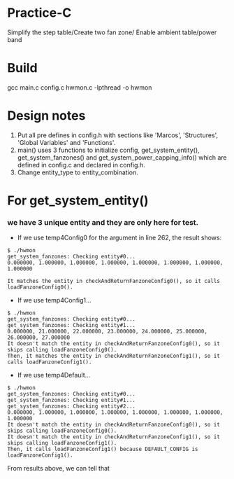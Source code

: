 # Practice-C
 Simplify the step table/Create two fan zone/ Enable ambient table/power band

# Build

gcc main.c config.c hwmon.c -lpthread -o hwmon

# Design notes

1. Put all pre defines in config.h with sections like 'Marcos', 'Structures', 'Global Variables' and 'Functions'.
2. main() uses 3 functions to initialize config, get_system_entity(), get_system_fanzones() and get_system_power_capping_info() which are defined in config.c and declared in config.h.
3. Change entity_type to entity_combination.

# For get_system_entity()

### we have 3 unique entity and they are only here for test.

* If we use temp4Config0 for the argument in line 262, the result shows:

```
$ ./hwmon
get_system_fanzones: Checking entity#0...
0.000000, 1.000000, 1.000000, 1.000000, 1.000000, 1.000000, 1.000000, 1.000000

It matches the entity in checkAndReturnFanzoneConfig0(), so it calls loadFanzoneConfig0().
```

* If we use temp4Config1...

```
$ ./hwmon
get_system_fanzones: Checking entity#0...
get_system_fanzones: Checking entity#1...
0.000000, 21.000000, 22.000000, 23.000000, 24.000000, 25.000000, 26.000000, 27.000000
It doesn't match the entity in checkAndReturnFanzoneConfig0(), so it skips calling loadFanzoneConfig0().
Then, it matches the entity in checkAndReturnFanzoneConfig1(), so it calls loadFanzoneConfig1().
```

* If we use temp4Default...

```
$ ./hwmon
get_system_fanzones: Checking entity#0...
get_system_fanzones: Checking entity#1...
get_system_fanzones: Checking entity#2...
0.000000, 1.000000, 1.000000, 1.000000, 1.000000, 1.000000, 1.000000, 1.000000
It doesn't match the entity in checkAndReturnFanzoneConfig0(), so it skips calling loadFanzoneConfig0().
It doesn't match the entity in checkAndReturnFanzoneConfig1(), so it skips calling loadFanzoneConfig1().
Then, it calls loadFanzoneConfig1() because DEFAULT_CONFIG is loadFanzoneConfig1().
```

From results above, we can tell that 
